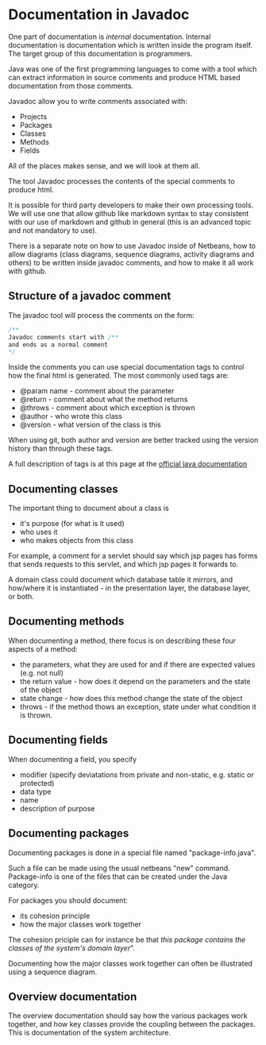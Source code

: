 # Documentation in Javadoc
One part of documentation is _internal_ documentation. Internal documentation is documentation which is written inside the program itself. The target group of this documentation is programmers.

Java was one of the first programming languages to come with a tool which can extract information in source comments and produce HTML based documentation from those comments.

Javadoc allow you to write comments associated with:

- Projects
- Packages
- Classes
- Methods
- Fields

All of the places makes sense, and we will look at them all.


The tool Javadoc processes the contents of the special comments to produce html. 

It is possible for third party developers to make their own processing tools. We will use one that allow github like markdown syntax to stay consistent with our use of markdown and github in general (this is an advanced topic and not mandatory to use).

There is a separate note on how to use Javadoc inside of Netbeans, how to allow diagrams (class diagrams, sequence diagrams, activity diagrams and others) to be written inside javadoc comments, and how to make it all work with github.

## Structure of a javadoc comment
The javadoc tool will process the comments on the form:

```java
/**
Javadoc comments start with /**
and ends as a normal comment 
*/
```

Inside the comments you can use special documentation tags to control how the final html is generated. The most commonly used tags are:

- @param name - comment about the parameter
- @return - comment about what the method returns
- @throws - comment about which exception is thrown
- @author - who wrote this class
- @version - what version of the class is this

When using git, both author and version are better tracked using the version history than through these tags.

A full description of tags is at this page at the [official java documentation](http://www.oracle.com/technetwork/java/javase/documentation/index-137868.html#format)

## Documenting classes

The important thing to document about a class is 

- it's purpose (for what is it used)
- who uses it 
- who makes objects from this class

For example, a comment for a servlet should say which jsp pages has forms that sends requests to this servlet, and which jsp pages it forwards to.

A domain class could document which database table it mirrors, and how/where it is instantiated - in the presentation layer, the database layer, or both.

## Documenting methods
When documenting a method, there focus is on describing these four aspects of a method:

- the parameters, what they are used for and if there are expected values (e.g. not null)
- the return value - how does it depend on the parameters and the state of the object
- state change - how does this method change the state of the object
- throws - if the method thows an exception, state under what condition it is thrown.

## Documenting fields
When documenting a field, you specify 
- modifier (specify deviatations from private and non-static, e.g. static or protected)
- data type
- name
- description of  purpose 

## Documenting packages
Documenting packages is done in a special file named "package-info.java". 

Such a file can be made using the usual netbeans "new" command. Package-info is one of the files that can be created under the Java category.

For packages you should document:

- its cohesion principle
- how the major classes work together

The cohesion priciple can for instance be that _this package contains the classes of the system's domain layer_". 

Documenting how the major classes work together can often be illustrated using a sequence diagram.

## Overview documentation
The overview documentation should say how the various packages work together, and how key classes provide the coupling between the packages. This is documentation of the system architecture.
